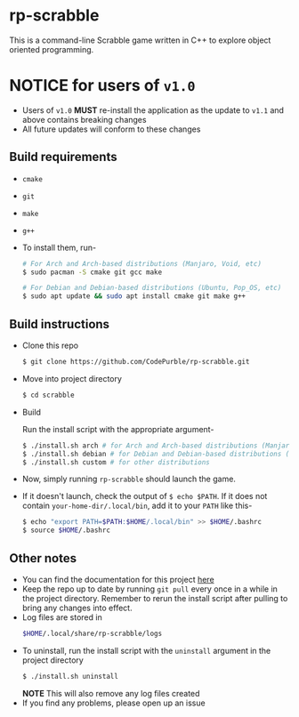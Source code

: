 # rp-scrabble
This is a command-line Scrabble game written in C++ to explore object oriented
programming.

# NOTICE for users of `v1.0`
* Users of `v1.0` **MUST** re-install the application as the update to `v1.1` and above contains breaking changes
* All future updates will conform to these changes

## Build requirements
* `cmake`
* `git`
* `make`
* `g++`

* To install them, run-
    ```sh
    # For Arch and Arch-based distributions (Manjaro, Void, etc)
    $ sudo pacman -S cmake git gcc make

    # For Debian and Debian-based distributions (Ubuntu, Pop_OS, etc)
    $ sudo apt update && sudo apt install cmake git make g++
    ```

## Build instructions
* Clone this repo
    ```sh
    $ git clone https://github.com/CodePurble/rp-scrabble.git
    ```

* Move into project directory
    ```sh
    $ cd scrabble
    ```

* Build

    Run the install script with the appropriate argument-
    ```sh
    $ ./install.sh arch # for Arch and Arch-based distributions (Manjaro, Void, etc)
    $ ./install.sh debian # for Debian and Debian-based distributions (Ubuntu, Pop_OS, etc)
    $ ./install.sh custom # for other distributions
    ```
* Now, simply running `rp-scrabble` should launch the game.
* If it doesn't launch, check the output of `$ echo $PATH`. If it does not contain `your-home-dir/.local/bin`, add it to your `PATH` like this-
    ```sh
    $ echo "export PATH=$PATH:$HOME/.local/bin" >> $HOME/.bashrc
    $ source $HOME/.bashrc
    ```

## Other notes
* You can find the documentation for this project [here](https://codepurble.github.io/rp-scrabble/)
* Keep the repo up to date by running `git pull` every once in a while in the project directory. Remember to rerun the install script after pulling to bring any changes into effect.
* Log files are stored in
    ```sh
    $HOME/.local/share/rp-scrabble/logs
    ```
* To uninstall, run the install script with the `uninstall` argument in the project directory
    ```sh
    $ ./install.sh uninstall
    ```
    **NOTE** This will also remove any log files created
* If you find any problems, please open up an issue

